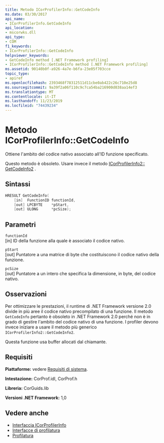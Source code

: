 ```yaml
---
title: Metodo ICorProfilerInfo::GetCodeInfo
ms.date: 03/30/2017
api_name:
- ICorProfilerInfo.GetCodeInfo
api_location:
- mscorwks.dll
api_type:
- COM
f1_keywords:
- ICorProfilerInfo::GetCodeInfo
helpviewer_keywords:
- GetCodeInfo method [.NET Framework profiling]
- ICorProfilerInfo::GetCodeInfo method [.NET Framework profiling]
ms.assetid: 90140b0f-a926-4a7e-b6fa-23e05f703cce
topic_type:
- apiref
ms.openlocfilehash: 2393468f78312511d11cbe0ab422c26c710e25d8
ms.sourcegitcommit: 9a39f2a06f110c9c7ca54ba216900d038aa14ef3
ms.translationtype: MT
ms.contentlocale: it-IT
ms.lasthandoff: 11/23/2019
ms.locfileid: "74439234"
---
```

# <a name="icorprofilerinfogetcodeinfo-method"></a>Metodo ICorProfilerInfo::GetCodeInfo
Ottiene l'ambito del codice nativo associato all'ID funzione specificato.  
  
 Questo metodo è obsoleto. Usare invece il metodo [ICorProfilerInfo2:: GetCodeInfo2](../../../../docs/framework/unmanaged-api/profiling/icorprofilerinfo2-getcodeinfo2-method.md) .  
  
## <a name="syntax"></a>Sintassi  
  
```cpp  
HRESULT GetCodeInfo(  
    [in]  FunctionID functionId,  
    [out] LPCBYTE    *pStart,  
    [out] ULONG      *pcSize);  
```  
  
## <a name="parameters"></a>Parametri  
 `functionId`  
 [in] ID della funzione alla quale è associato il codice nativo.  
  
 `pStart`  
 [out] Puntatore a una matrice di byte che costituiscono il codice nativo della funzione.  
  
 `pcSize`  
 [out] Puntatore a un intero che specifica la dimensione, in byte, del codice nativo.  
  
## <a name="remarks"></a>Osservazioni  
 Per ottimizzare le prestazioni, il runtime di .NET Framework versione 2.0 divide in più aree il codice nativo precompilato di una funzione. Il metodo `GetCodeInfo` pertanto è obsoleto in .NET Framework 2.0 perché non è in grado di gestire l'ambito del codice nativo di una funzione. I profiler devono invece iniziare a usare il metodo più generico `ICorProfilerInfo2::GetCodeInfo2`.  
  
 Questa funzione usa buffer allocati dal chiamante.  
  
## <a name="requirements"></a>Requisiti  
 **Piattaforme:** vedere [Requisiti di sistema](../../../../docs/framework/get-started/system-requirements.md).  
  
 **Intestazione:** CorProf.idl, CorProf.h  
  
 **Libreria:** CorGuids.lib  
  
 **Versioni .NET Framework:** 1,0  
  
## <a name="see-also"></a>Vedere anche

- [Interfaccia ICorProfilerInfo](../../../../docs/framework/unmanaged-api/profiling/icorprofilerinfo-interface.md)
- [Interfacce di profilatura](../../../../docs/framework/unmanaged-api/profiling/profiling-interfaces.md)
- [Profilatura](../../../../docs/framework/unmanaged-api/profiling/index.md)
